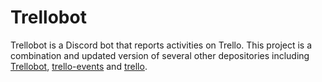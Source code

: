 # Trellobot

Trellobot is a Discord bot that reports activities on Trello. This project is a combination and updated version of several other depositories including [Trellobot](https://github.com/Angush/trellobot/blob/master/readme.md), [trello-events](https://github.com/atuttle/node-trello-events) and [trello](https://github.com/norberteder/trello).
